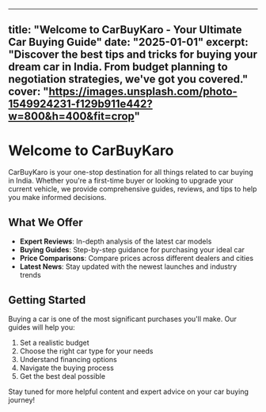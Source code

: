 
---
title: "Welcome to CarBuyKaro - Your Ultimate Car Buying Guide"
date: "2025-01-01"
excerpt: "Discover the best tips and tricks for buying your dream car in India. From budget planning to negotiation strategies, we've got you covered."
cover: "https://images.unsplash.com/photo-1549924231-f129b911e442?w=800&h=400&fit=crop"
---

# Welcome to CarBuyKaro

CarBuyKaro is your one-stop destination for all things related to car buying in India. Whether you're a first-time buyer or looking to upgrade your current vehicle, we provide comprehensive guides, reviews, and tips to help you make informed decisions.

## What We Offer

- **Expert Reviews**: In-depth analysis of the latest car models
- **Buying Guides**: Step-by-step guidance for purchasing your ideal car
- **Price Comparisons**: Compare prices across different dealers and cities
- **Latest News**: Stay updated with the newest launches and industry trends

## Getting Started

Buying a car is one of the most significant purchases you'll make. Our guides will help you:

1. Set a realistic budget
2. Choose the right car type for your needs
3. Understand financing options
4. Navigate the buying process
5. Get the best deal possible

Stay tuned for more helpful content and expert advice on your car buying journey!

